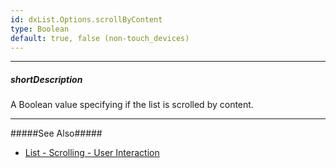 ```yaml
---
id: dxList.Options.scrollByContent
type: Boolean
default: true, false (non-touch_devices)
---
```

---
##### shortDescription
A Boolean value specifying if the list is scrolled by content.

---
#####See Also#####
- [List - Scrolling - User Interaction](/Documentation/Guide/Widgets/List/Scrolling/#User_Interaction)